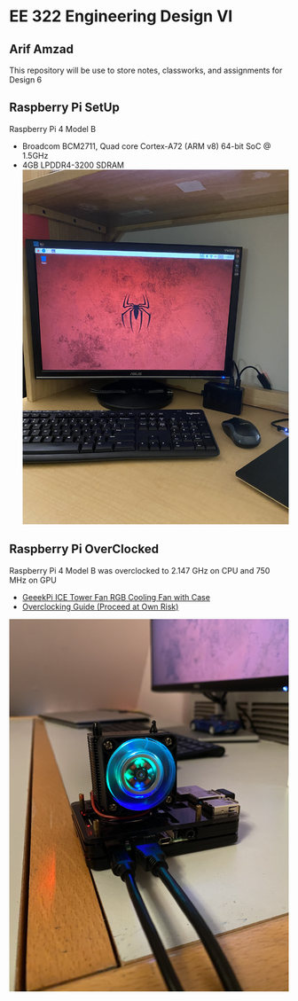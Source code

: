 # EE 322 Engineering Design VI 
## Arif Amzad
This repository will be use to store notes, classworks, and assignments for Design 6
## Raspberry Pi SetUp
Raspberry Pi 4 Model B
* Broadcom BCM2711, Quad core Cortex-A72 (ARM v8) 64-bit SoC @ 1.5GHz
* 4GB LPDDR4-3200 SDRAM 
![This is an image](https://github.com/Arif12467/Design-6-AIA/blob/8aa5a6083e1e36b28fdf838363fc5335308f5cd5/Photos/Setup.jpg)

## Raspberry Pi OverClocked
Raspberry Pi 4 Model B was overclocked to 2.147 GHz on CPU and 750 MHz on GPU
* [GeeekPi ICE Tower Fan RGB Cooling Fan with Case](https://www.amazon.com/GeeekPi-Raspberry-Tower-Cooling-Heatsink/dp/B081HBS1SH/ref=sr_1_8?keywords=raspberry+pi+cooler&qid=1649043320&sr=8-8)
* [Overclocking Guide (Proceed at Own Risk)](https://www.seeedstudio.com/blog/2020/02/12/how-to-safely-overclock-your-raspberry-pi-4-to-2-147ghz/)

![This is an image](https://github.com/Arif12467/Design-6-AIA/blob/7bbfb1856a393251f89d37b4cd4c12f487bf5c61/Photos/Overclocked.JPG)
